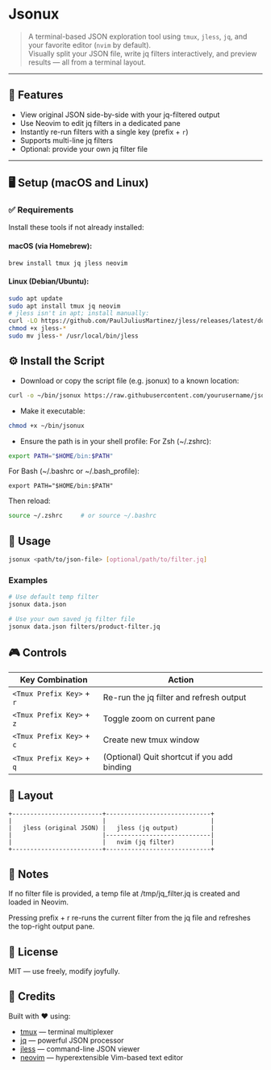 # Jsonux

> A terminal-based JSON exploration tool using `tmux`, `jless`, `jq`, and your favorite editor (`nvim` by default).  
> Visually split your JSON file, write jq filters interactively, and preview results — all from a terminal layout.

---

## 🧩 Features

- View original JSON side-by-side with your jq-filtered output
- Use Neovim to edit jq filters in a dedicated pane
- Instantly re-run filters with a single key (prefix + `r`)
- Supports multi-line jq filters
- Optional: provide your own jq filter file

---

## 🖥️ Setup (macOS and Linux)

### ✅ Requirements

Install these tools if not already installed:

#### macOS (via Homebrew):

```bash
brew install tmux jq jless neovim
```
#### Linux (Debian/Ubuntu):
```bash
sudo apt update
sudo apt install tmux jq neovim
# jless isn't in apt; install manually:
curl -LO https://github.com/PaulJuliusMartinez/jless/releases/latest/download/jless-x86_64-unknown-linux-gnu
chmod +x jless-*
sudo mv jless-* /usr/local/bin/jless
```
## ⚙️ Install the Script
- Download or copy the script file (e.g. jsonux) to a known location:
```bash
curl -o ~/bin/jsonux https://raw.githubusercontent.com/yourusername/jsonux/main/jsonux
```
- Make it executable:

```bash
chmod +x ~/bin/jsonux
```
- Ensure the path is in your shell profile:
For Zsh (~/.zshrc):

```bash
export PATH="$HOME/bin:$PATH"
```
For Bash (~/.bashrc or ~/.bash_profile):
```
export PATH="$HOME/bin:$PATH"
```
Then reload:

```bash
source ~/.zshrc     # or source ~/.bashrc
```
## 🚀 Usage

```bash
jsonux <path/to/json-file> [optional/path/to/filter.jq]
```
### Examples
```bash
# Use default temp filter
jsonux data.json

# Use your own saved jq filter file
jsonux data.json filters/product-filter.jq
```
## 🎮 Controls

| Key Combination         | Action                                 |
|------------------------|----------------------------------------|
| `<Tmux Prefix Key>` + `r` | Re-run the jq filter and refresh output |
| `<Tmux Prefix Key>` + `z` | Toggle zoom on current pane             |
| `<Tmux Prefix Key>` + `c` | Create new tmux window                  |
| `<Tmux Prefix Key>` + `q` | (Optional) Quit shortcut if you add binding |

## 📂 Layout

```pgsql
+-------------------------+-----------------------------+
|                         |                             |
|   jless (original JSON) |   jless (jq output)         |
|                         |-----------------------------|
|                         |   nvim (jq filter)          |
+-------------------------+-----------------------------+
```
## 🧠 Notes
If no filter file is provided, a temp file at /tmp/jq_filter.jq is created and loaded in Neovim.

Pressing prefix + r re-runs the current filter from the jq file and refreshes the top-right output pane.

## 📜 License
MIT — use freely, modify joyfully.

## 🙌 Credits

Built with ❤️ using:

- [tmux](https://github.com/tmux/tmux) — terminal multiplexer
- [jq](https://github.com/stedolan/jq) — powerful JSON processor
- [jless](https://github.com/PaulJuliusMartinez/jless) — command-line JSON viewer
- [neovim](https://github.com/neovim/neovim) — hyperextensible Vim-based text editor
